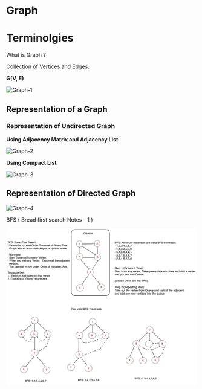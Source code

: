 # Graph

# Terminolgies

What is Graph ?

Collection of Vertices and Edges. 

**G(V, E)**

![Graph-1](/resources/Graph/jpg/Graph-1.jpeg)

## **Representation of a Graph**

### Representation of Undirected Graph

**Using Adjacency Matrix and Adjacency List**

![Graph-2](/resources/Graph/jpg/Graph-2.jpeg)

**Using Compact List**

![Graph-3](/resources/Graph/jpg/Graph-3.jpeg)

## Representation of Directed Graph

![Graph-4](/resources/Graph/jpg/Graph-4.jpeg)





BFS ( Bread first search Notes - 1 )

![Graph-5](/resources/Graph/jpg/Graph-BFS-1.png)